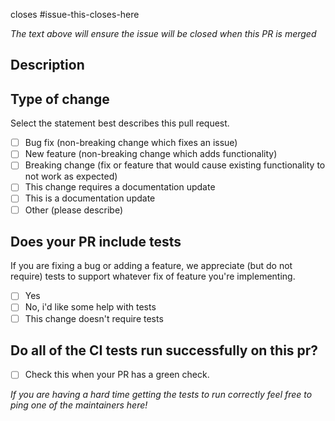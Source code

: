 closes #issue-this-closes-here

*The text above will ensure the issue will be closed when this PR is merged*

<!--- * If this pr does not address an open issue  in the repository, please be sure
to explain what this pull request fixes or does. We prefer to discuss changes in issues first, to just ensure we are all on the same page about the change being proposed.

* If this is a technical code change, please be sure that you have [read our contributing guide.](https://stravalib.readthedocs.io/en/latest/contributing/how-to-contribute.html)
-->

## Description

<!--- Please describe changes made in this pull request in detail -->


## Type of change

Select the statement best describes this pull request.

- [ ] Bug fix (non-breaking change which fixes an issue)
- [ ] New feature (non-breaking change which adds functionality)
- [ ] Breaking change (fix or feature that would cause existing functionality to not work as expected)
- [ ] This change requires a documentation update
- [ ] This is a documentation update
- [ ] Other (please describe)

## Does your PR include tests

If you are fixing a bug or adding a feature, we appreciate (but do not require)
tests to support whatever fix of feature you're implementing.

- [ ] Yes
- [ ] No, i'd like some help with tests
- [ ] This change doesn't require tests

## Do all of the CI tests run successfully on this pr?

- [ ] Check this when your PR has a green check.

*If you are having a hard time getting the tests to run correctly feel free to
ping one of the maintainers here!*

<!---
If you are a stravalib maintainer submitting a PR in preparation for a new release
you can use the pull request release template:

[https://github.com/stravalib/stravalib/compare/master...branch-name-here?template=release-pull-request-template.md](https://github.com/stravalib/stravalib/compare/master...branch-name-here?template=release-pull-request-template.md). Be sure to modify
the text "branch-name-here" in the above url to apply the release template.
-->

